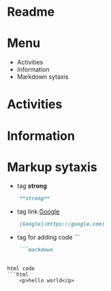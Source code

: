 # Readme

# Menu
- Activities
- Information
- Markdown sytaxis

# Activities
# Information
# Markup sytaxis
- tag **strong** 
```markdown
    **strong**
```
- tag link [Google](https://google.com)
```markdown
    [Google](https://google.com)
```
- tag for adding code ``` 
```markdown
    ```markdown
    
```
```
html code
```html
    <p>hello world</p>    
```
